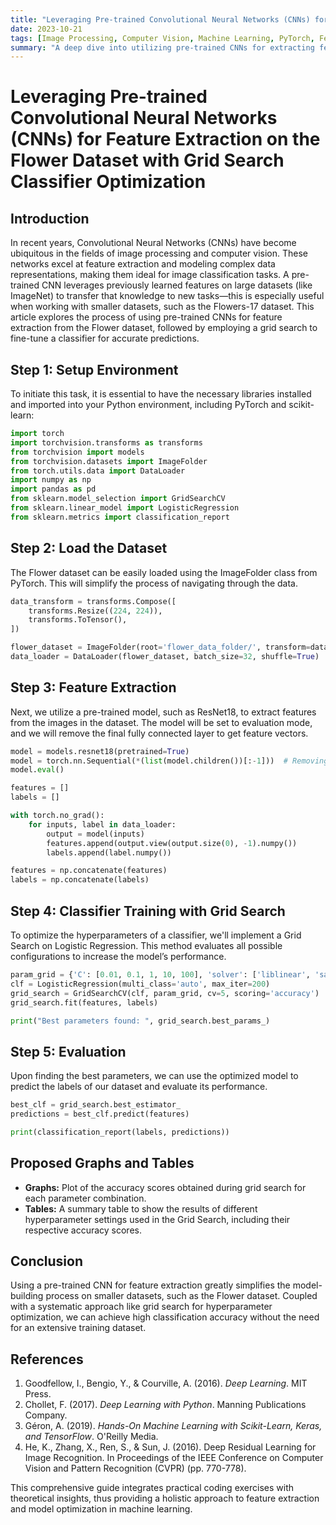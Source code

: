 ```yaml
---
title: "Leveraging Pre-trained Convolutional Neural Networks (CNNs) for Feature Extraction on the Flower Dataset with Grid Search Classifier Optimization"
date: 2023-10-21
tags: [Image Processing, Computer Vision, Machine Learning, PyTorch, Feature Extraction, Grid Search, CNN]
summary: "A deep dive into utilizing pre-trained CNNs for extracting features from the Flower dataset and optimizing classifiers using grid search."
---
```


# Leveraging Pre-trained Convolutional Neural Networks (CNNs) for Feature Extraction on the Flower Dataset with Grid Search Classifier Optimization

## Introduction

In recent years, Convolutional Neural Networks (CNNs) have become ubiquitous in the fields of image processing and computer vision. These networks excel at feature extraction and modeling complex data representations, making them ideal for image classification tasks. A pre-trained CNN leverages previously learned features on large datasets (like ImageNet) to transfer that knowledge to new tasks—this is especially useful when working with smaller datasets, such as the Flowers-17 dataset. This article explores the process of using pre-trained CNNs for feature extraction from the Flower dataset, followed by employing a grid search to fine-tune a classifier for accurate predictions.

## Step 1: Setup Environment
To initiate this task, it is essential to have the necessary libraries installed and imported into your Python environment, including PyTorch and scikit-learn:

```python
import torch
import torchvision.transforms as transforms
from torchvision import models
from torchvision.datasets import ImageFolder
from torch.utils.data import DataLoader
import numpy as np
import pandas as pd
from sklearn.model_selection import GridSearchCV
from sklearn.linear_model import LogisticRegression
from sklearn.metrics import classification_report
```

## Step 2: Load the Dataset
The Flower dataset can be easily loaded using the ImageFolder class from PyTorch. This will simplify the process of navigating through the data.

```python
data_transform = transforms.Compose([
    transforms.Resize((224, 224)),
    transforms.ToTensor(),
])

flower_dataset = ImageFolder(root='flower_data_folder/', transform=data_transform)
data_loader = DataLoader(flower_dataset, batch_size=32, shuffle=True)
```

## Step 3: Feature Extraction
Next, we utilize a pre-trained model, such as ResNet18, to extract features from the images in the dataset. The model will be set to evaluation mode, and we will remove the final fully connected layer to get feature vectors.

```python
model = models.resnet18(pretrained=True)
model = torch.nn.Sequential(*(list(model.children())[:-1]))  # Removing last layer
model.eval()

features = []
labels = []

with torch.no_grad():
    for inputs, label in data_loader:
        output = model(inputs)
        features.append(output.view(output.size(0), -1).numpy())
        labels.append(label.numpy())

features = np.concatenate(features)
labels = np.concatenate(labels)
```

## Step 4: Classifier Training with Grid Search
To optimize the hyperparameters of a classifier, we'll implement a Grid Search on Logistic Regression. This method evaluates all possible configurations to increase the model’s performance.

```python
param_grid = {'C': [0.01, 0.1, 1, 10, 100], 'solver': ['liblinear', 'saga']}
clf = LogisticRegression(multi_class='auto', max_iter=200)
grid_search = GridSearchCV(clf, param_grid, cv=5, scoring='accuracy')
grid_search.fit(features, labels)

print("Best parameters found: ", grid_search.best_params_)
```

## Step 5: Evaluation
Upon finding the best parameters, we can use the optimized model to predict the labels of our dataset and evaluate its performance.

```python
best_clf = grid_search.best_estimator_
predictions = best_clf.predict(features)

print(classification_report(labels, predictions))
```

## Proposed Graphs and Tables
- **Graphs:** Plot of the accuracy scores obtained during grid search for each parameter combination.
- **Tables:** A summary table to show the results of different hyperparameter settings used in the Grid Search, including their respective accuracy scores.

## Conclusion
Using a pre-trained CNN for feature extraction greatly simplifies the model-building process on smaller datasets, such as the Flower dataset. Coupled with a systematic approach like grid search for hyperparameter optimization, we can achieve high classification accuracy without the need for an extensive training dataset.

## References
1. Goodfellow, I., Bengio, Y., & Courville, A. (2016). *Deep Learning*. MIT Press.
2. Chollet, F. (2017). *Deep Learning with Python*. Manning Publications Company.
3. Géron, A. (2019). *Hands-On Machine Learning with Scikit-Learn, Keras, and TensorFlow*. O'Reilly Media.
4. He, K., Zhang, X., Ren, S., & Sun, J. (2016). Deep Residual Learning for Image Recognition. In Proceedings of the IEEE Conference on Computer Vision and Pattern Recognition (CVPR) (pp. 770-778).

This comprehensive guide integrates practical coding exercises with theoretical insights, thus providing a holistic approach to feature extraction and model optimization in machine learning.
